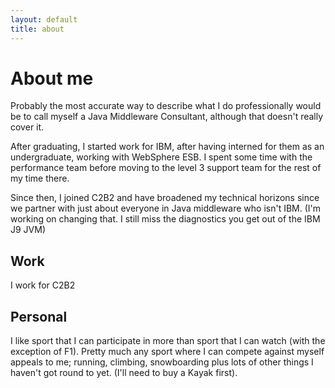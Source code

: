 ```yaml
---
layout: default
title: about
---
```



# About me
Probably the most accurate way to describe what I do professionally would be to call myself a Java Middleware Consultant, although that doesn't really cover it.

After graduating, I started work for IBM, after having interned for them as an undergraduate, working with WebSphere ESB. I spent some time with the performance team before moving to the level 3 support team for the rest of my time there.

Since then, I joined C2B2 and have broadened my technical horizons since we partner with just about everyone in Java middleware who isn't IBM. (I'm working on changing that. I still miss the diagnostics you get out of the IBM J9 JVM)

## Work
I work for C2B2

## Personal
I like sport that I can participate in more than sport that I can watch (with the exception of F1). Pretty much any sport where I can compete against myself appeals to me; running, climbing, snowboarding plus lots of other things I haven't got round to yet. (I'll need to buy a Kayak first).